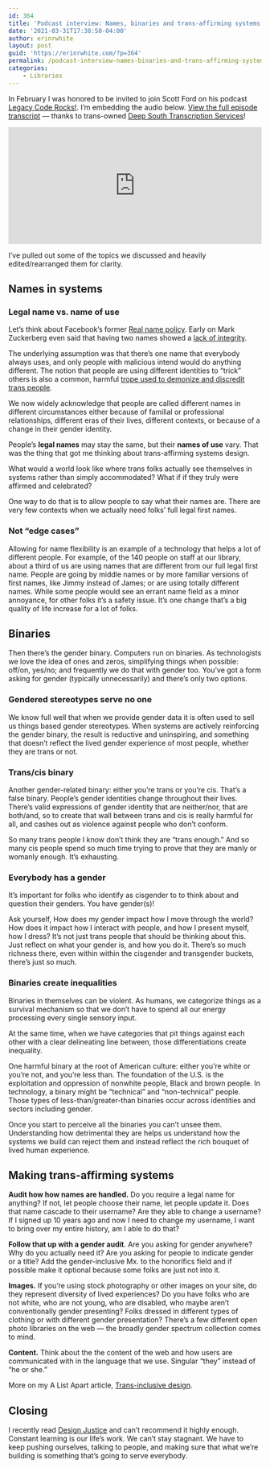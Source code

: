 ```yaml
---
id: 364
title: 'Podcast interview: Names, binaries and trans-affirming systems on Legacy Code Rocks!'
date: '2021-03-31T17:38:50-04:00'
author: erinrwhite
layout: post
guid: 'https://erinrwhite.com/?p=364'
permalink: /podcast-interview-names-binaries-and-trans-affirming-systems-on-legacy-code-rocks/
categories:
    - Libraries
---
```


In February I was honored to be invited to join Scott Ford on his podcast [Legacy Code Rocks!](https://www.legacycode.rocks/podcast-1/episode/1d635be2/trans-inclusive-design-with-erin-white). I’m embedding the audio below. [View the full episode transcript](https://docs.google.com/document/d/e/2PACX-1vSD3JAZVDuYSbhQASCdUwAzBx1XDlzvWWi01rPOl7Qt_IdZCNRrNnGdinwtv4MA2vlTvqdo1GYg4Zwj/pub) — thanks to trans-owned [Deep South Transcription Services](https://www.facebook.com/DeepSouthTranscriptionServices)!

<iframe allow="encrypted-media" allowtransparency="true" frameborder="0" height="232" loading="lazy" src="https://open.spotify.com/embed-podcast/episode/5AFTpdjUOcHZm6vxlicpua" width="100%"></iframe>

I’ve pulled out some of the topics we discussed and heavily edited/rearranged them for clarity.

## Names in systems

### Legal name vs. name of use

Let’s think about Facebook’s former [Real name policy](https://www.cbc.ca/news/technology/facebook-real-names-1.3367403#:~:text=Facebook%20requires%20people%20to%20%22provide,who%20they're%20connecting%20with.&text=When%20the%20company%20receives%20a,such%20as%20a%20driver's%20licence.). Early on Mark Zuckerberg even said that having two names showed a [lack of integrity](https://michaelzimmer.org/2010/05/14/facebooks-zuckerberg-having-two-identities-for-yourself-is-an-example-of-a-lack-of-integrity/).

The underlying assumption was that there’s one name that everybody always uses, and only people with malicious intend would do anything different. The notion that people are using different identities to “trick” others is also a common, harmful [trope used to demonize and discredit trans people](https://www.vox.com/identities/2016/5/13/17938090/transgender-people-tricks-confused).

We now widely acknowledge that people are called different names in different circumstances either because of familial or professional relationships, different eras of their lives, different contexts, or because of a change in their gender identity.

People’s **legal names** may stay the same, but their **names of use** vary. That was the thing that got me thinking about trans-affirming systems design.

What would a world look like where trans folks actually see themselves in systems rather than simply accommodated? What if if they truly were affirmed and celebrated?

One way to do that is to allow people to say what their names are. There are very few contexts when we actually need folks’ full legal first names.

### Not “edge cases”

Allowing for name flexibility is an example of a technology that helps a lot of different people. For example, of the 140 people on staff at our library, about a third of us are using names that are different from our full legal first name. People are going by middle names or by more familiar versions of first names, like Jimmy instead of James; or are using totally different names. While some people would see an errant name field as a minor annoyance, for other folks it’s a safety issue. It’s one change that’s a big quality of life increase for a lot of folks.

## Binaries

Then there’s the gender binary. Computers run on binaries. As technologists we love the idea of ones and zeros, simplifying things when possible: off/on, yes/no; and frequently we do that with gender too. You’ve got a form asking for gender (typically unnecessarily) and there’s only two options.

### Gendered stereotypes serve no one

We know full well that when we provide gender data it is often used to sell us things based gender stereotypes. When systems are actively reinforcing the gender binary, the result is reductive and uninspiring, and something that doesn’t reflect the lived gender experience of most people, whether they are trans or not.

### Trans/cis binary

Another gender-related binary: either you’re trans or you’re cis. That’s a false binary. People’s gender identities change throughout their lives. There’s valid expressions of gender identity that are neither/nor, that are both/and, so to create that wall between trans and cis is really harmful for all, and cashes out as violence against people who don’t conform.

So many trans people I know don’t think they are “trans enough.” And so many cis people spend so much time trying to prove that they are manly or womanly enough. It’s exhausting.

### Everybody has a gender

It’s important for folks who identify as cisgender to to think about and question their genders. You have gender(s)!

Ask yourself, How does my gender impact how I move through the world? How does it impact how I interact with people, and how I present myself, how I dress? It’s not just trans people that should be thinking about this. Just reflect on what your gender is, and how you do it. There’s so much richness there, even within within the cisgender and transgender buckets, there’s just so much.

### Binaries create inequalities

Binaries in themselves can be violent. As humans, we categorize things as a survival mechanism so that we don’t have to spend all our energy processing every single sensory input.

At the same time, when we have categories that pit things against each other with a clear delineating line between, those differentiations create inequality.

One harmful binary at the root of American culture: either you’re white or you’re not, and you’re less than. The foundation of the U.S. is the exploitation and oppression of nonwhite people, Black and brown people. In technology, a binary might be “technical” and “non-technical” people. Those types of less-than/greater-than binaries occur across identities and sectors including gender.

Once you start to perceive all the binaries you can’t unsee them. Understanding how detrimental they are helps us understand how the systems we build can reject them and instead reflect the rich bouquet of lived human experience.

## Making trans-affirming systems

**Audit how how names are handled.** Do you require a legal name for anything? If not, let people choose their name, let people update it. Does that name cascade to their username? Are they able to change a username? If I signed up 10 years ago and now I need to change my username, I want to bring over my entire history, am I able to do that?

**Follow that up with a gender audit**. Are you asking for gender anywhere? Why do you actually need it? Are you asking for people to indicate gender or a title? Add the gender-inclusive Mx. to the honorifics field and if possible make it optional because some folks are just not into it.

**Images.** If you’re using stock photography or other images on your site, do they represent diversity of lived experiences? Do you have folks who are not white, who are not young, who are disabled, who maybe aren’t conventionally gender presenting? Folks dressed in different types of clothing or with different gender presentation? There’s a few different open photo libraries on the web — the broadly gender spectrum collection comes to mind.

**Content.** Think about the the content of the web and how users are communicated with in the language that we use. Singular “they” instead of “he or she.”

More on my A List Apart article, [Trans-inclusive design](https://alistapart.com/article/trans-inclusive-design).

## Closing

I recently read [Design Justice](https://design-justice.pubpub.org/) and can’t recommend it highly enough. Constant learning is our life’s work. We can’t stay stagnant. We have to keep pushing ourselves, talking to people, and making sure that what we’re building is something that’s going to serve everybody.